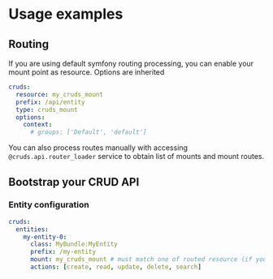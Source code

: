 # Usage examples

## Routing

If you are using default symfony routing processing, you can enable your mount point
as resource. Options are inherited

```yaml
cruds:
  resource: my_cruds_mount
  prefix: /api/entity
  type: cruds_mount
  options:
    context:
      # groups: ['Default', 'default']
```

You can also process routes manually with accessing `@cruds.api.router_loader` service
to obtain list of mounts and mount routes.


## Bootstrap your CRUD API

### Entity configuration
```yaml
cruds:
  entities:
    my-entity-0:
      class: MyBundle:MyEntity
      prefix: /my-entity
      mount: my_cruds_mount # must match one of routed resource (if you wish to use symfony routing) to be loaded
      actions: [create, read, update, delete, search]
```
